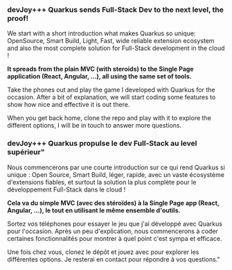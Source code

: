 
### devJoy+++ Quarkus sends Full-Stack Dev to the next level, the proof!



We start with a short introduction what makes Quarkus so unique: OpenSource, Smart Build,  Light, Fast,  wide reliable extension ecosystem and also the most complete solution for Full-Stack development in the cloud ! 

 **It spreads from the plain MVC (with steroids) to the Single Page application (React, Angular, ...), all using the same set of  tools.**

Take the phones out and play the game I developed with Quarkus for the occasion. After a bit of explanation, we will start coding some features to show how nice and effective it is out there.

When you get back home, clone the repo and play with it to explore the different options, I will be in touch to answer more questions.

### devJoy+++ Quarkus propulse le dev Full-Stack au level supérieur"

Nous commencerons par une courte introduction sur ce qui rend Quarkus si unique : Open Source, Smart Build, léger, rapide, avec un vaste écosystème d'extensions fiables, et surtout la solution la plus complète pour le développement Full-Stack dans le cloud !

**Cela va du simple MVC (avec des stéroïdes) à la Single Page app (React, Angular, ...), le tout en utilisant le même ensemble d'outils.**

Sortez vos téléphones pour essayer le jeu que j'ai développé avec Quarkus pour l'occasion. Après un peu d'explication, nous commencerons à coder certaines fonctionnalités pour montrer à quel point c'est sympa et efficace.

Une fois chez vous, clonez le dépôt et jouez avec pour explorer les différentes options. Je resterai en contact pour répondre à vos questions."
